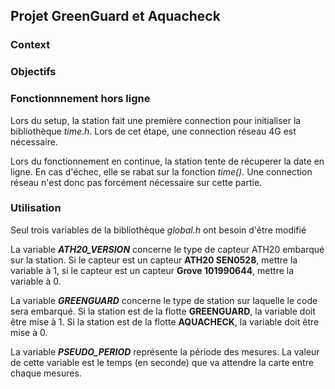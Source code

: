 ## Projet GreenGuard et Aquacheck

### Context

### Objectifs

### Fonctionnnement hors ligne

Lors du setup, la station fait une première connection pour initialiser la bibliothèque *time.h*. Lors de cet étape, une connection réseau 4G est nécessaire. 

Lors du fonctionnement en continue, la station tente de récuperer la date en ligne. En cas d'échec, elle se rabat sur la fonction *time()*. Une connection réseau n'est donc pas forcément nécessaire sur cette partie. 

### Utilisation

Seul trois variables de la bibliothèque *global.h* ont besoin d'être modifié 

La variable **_ATH20_VERSION_** concerne le type de capteur ATH20 embarqué sur la station. Si le capteur est un capteur **ATH20 SEN0528**, mettre la variable à 1, si le capteur est un capteur **Grove 101990644**, mettre la variable à 0.

La variable **_GREENGUARD_** concerne le type de station sur laquelle le code sera embarqué. Si la station est de la flotte **GREENGUARD**, la variable doit être mise à 1. Si la station est de la flotte **AQUACHECK**, la variable doit être mise à 0.

La variable **_PSEUDO_PERIOD_** représente la période des mesures. La valeur de cette variable est le temps (en seconde) que va attendre la carte entre chaque mesures.